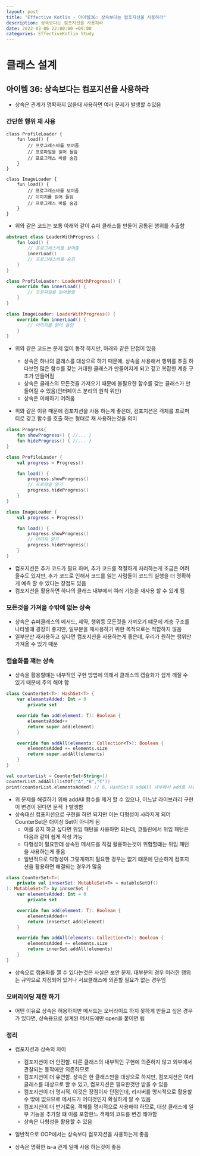 ```yaml
---
layout: post
title: "Effective Kotlin - 아이템36: 상속보다는 컴포지션을 사용하라"
description: 상속보다는 컴포지션을 사용하라
date: 2022-03-06 22:00:00 +09:00
categories: EffectiveKotlin Study
---
```



# 클래스 설계

## 아이템 36: 상속보다는 컴포지션을 사용하라

- 상속은 관계가 명확하지 않을때 사용하면 여러 문제가 발생할 수있음

### 간단한 행위 재 사용

```koltin
class ProfileLoader {
    fun load() {
        // 프로그레스바를 보여줌
        // 프로파일을 읽어 들임
        // 프로그래스 바를 숨김
    }
}

class ImageLoader {
    fun load() {
        // 프로그래스바를 보여줌
        // 이미지를 읽어 들임
        // 프로그래스 바를 숨김
    }
}
```

- 위와 같은 코드는 보통 아래와 같이 슈퍼 클래스를 만들어 공통된 행위를 추출함

```kotlin
abstract class LoaderWithProgress {
    fun load() {
        // 프로그래스바를 보여줌
        innerLoad()
        // 프로그래스바를 숨김
    }
}

class ProfileLoader: LoaderWithProgress() {
    override fun innerLoad() {
        // 프로파일을 읽어들임
    }
}

class ImageLoader: LoaderWithProgress() {
    override fun innerLoad() {
        // 이미지를 읽어 들임
    }
}
```

- 위와 같은 코드는 문제 없이 동작 하지만, 아래와 같은 단점이 있음
    * 상속은 하나의 클래스를 대상으로 하기 때문에, 상속을 사용해서 행위를 추출 하다보면 많은 함수를 갖는 거대한 클래스가 만들어지게 되고 깊고 복잡한 계층 구조가 만들어짐
    * 상속은 클래스의 모든것을 가져오기 때문에 불필요한 함수를 갖는 클래스가 만들어질 수 있음(인터페이스 분리의 원칙 위반)
    * 상속은 이해하기 어려움

- 위와 같은 이유 때문에 컴포지션을 사용 하는게 좋은데, 컴포지션은 객체를 프로퍼티로 갖고 함수를 호출 하는 형태로 재 사용하는것을 의미

```kotlin
class Progress{
    fun showProgress() { //... }
    fun hideProgress() { //... }
}

class ProfileLoader {
    val progress = Progress()

    fun load() {
        progress.showProgress()
        // 프로파일 읽기
        progress.hideProgress()
    }
}

class ImageLoader {
    val progress = Progress()

    fun load() {
        progress.showProgress()
        // 이미지 읽기
        progress.hideProgress()
    }
}
```

- 컴포지션은 추가 코드가 필요 하며, 추가 코드를 적절하게 처리하는게 조금은 어려울수도 있지만, 추가 코드로 인해서 코드를 읽는 사람들이 코드의 실행을 더 명확하게 예측 할 수 있다는 장점도 있음
- 컴포지션을 활용하면 하나의 클래스 내부에서 여러 기능을 재사용 할 수 있게 됨

### 모든것을 가져올 수밖에 없는 상속
- 상속은 슈퍼클래스의 메서드, 제약, 행위등 모든것을 가져오기 떄문에 계층 구조를 나타낼떄 굉장히 좋지만, 일부분을 재사용하기 위한 목적으로는 적합하지 않음
- 일부분만 재사용하고 싶다면 컴포지션을 사용하는게 좋은데, 우리가 원하는 행위만 가져올 수 있기 때문

### 캡슐화를 꺠는 상속
- 상속을 활용할떄는 내부적인 구현 방법에 의해서 클래스의 캡슐화가 쉽게 깨질 수 있기 때문에 주의 해야 함

```kotlin
class CounterSet<T>: HashSet<T> {
    var elemantsAdded: Int = 0
        private set

    override fun add(element: T): Boolean {
        elementsAdded++
        return super.add(element)
    }

    override fun addAll(elements: Collection<T>): Boolean {
        elementsAdded += elements.size
        return super.addAll(elements) 
    }
}

val counterList = CounterSet<String>()
counterList.addAll(listOf("A","B","C"))
print(counterList.elementsAdded) // 6, HashSet의 addAll 내부에서 add를 사용해서 2배로 나오게 됨
``` 

- 위 문제를 해결하기 위해 addAll 함수를 제거 할 수 있으나, 어느날 라이브러리 구현이 변경이 된다면 문젝 ㅏ발생함
- 상속대신 컴포지션으로 구현을 하면 되지만 이는 다형성이 사라지게 되어 CounterSet은 더이상 Set이 아니게 됨
    * 이를 유지 하고 싶다면 위임 패턴을 사용하면 되는데, 코틀린에서 위임 패턴은 다음과 같이 쉽게 작성 가능
    * 다형성이 필요한데 상속된 메서드를 직접 활용하는것이 위험할떄는 위임 패턴을 사용하는게 좋음
    * 일반적으로 다형성이 그렇게까지 필요한 경우는 없기 떄문에 단순하게 컴포지션을 활용하면 해결되는 경우가 많음

```kotlin
class CounterSet<T>(
    private val innserSet: MutableSet<T> = mutableSetOf()
): MutableSet<T> by innserSet {
    var elementsAdded: Int = 0
        private set

    override fun add(element: T): Boolean {
        elementsAdded++
        return innserSet.add(element)
    }

    override fun addAll(elements: Collection<T>): Boolean {
        elementsAdded += elements.size
        return innerSet.addAll(elements)
    }
}
```

- 상속으로 캡슐화를 꺨 수 있다는것은 사실은 보안 문제. 대부분의 경우 이러한 행위는 규약으로 지정되어 있거나 서브클래스에 의존할 필요가 없는 경우임

### 오버리이딩 제한 하기
- 어떤 이유로 상속은 허용하지만 메서드는 오버라이드 하지 못하게 만들고 싶은 경우가 있다면, 상속용으로 설계된 메서드에만 open을 붙이면 됨

### 정리
- 컴포지션과 상속의 차이
    * 컴포지션이 더 안전함. 다른 클래스의 내부적인 구현에 의존하지 않고 외부에서 관찰되는 동작에만 의존하므로
    * 컴포지션이 더 유연함. 상속은 한 클래스만을 대상으로 하지만, 컴포지션은 여러 클래스를 대상으로 할 수 있고, 컴포지션은 필요한것만 받을 수 있음
    * 컴포지션이 더 명시적. 이것은 장점이자 단점인데, 리시버를 명시적으로 활용할 수 밖에 없으므로 메서드가 어디것인지 확실하게 알 수 있음
    * 컴포지션이 더 번거로움. 객체를 명시적으로 사용해야 하므로, 대상 클래스에 일부 기능을 추가할 떄 이를 포함한느 객체의 코드를 변경 해야함
    * 상속은 다형성을 활용할 수 있음

- 일반적으로 OOP에서는 상속보다 컴포지션을 사용하는게 좋음
- 상속은 명확한 is-a 관계 일때 사용 하는것이 좋음
